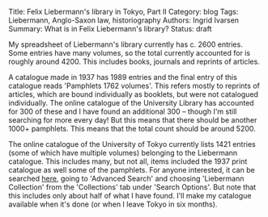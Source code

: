 Title: Felix Liebermann's library in Tokyo, Part II
Category: blog
Tags: Liebermann, Anglo-Saxon law, historiography
Authors: Ingrid Ivarsen
Summary: What is in Felix Liebermann's library?
Status: draft


My spreadsheet of Liebermann's library currently has c. 2600 entries. Some entries have many volumes, so the total currently accounted for is roughly around 4200. This includes books, journals and reprints of articles. 

A catalogue made in 1937 has 1989 entries and the final entry of this catalogue reads 'Pamphlets 1762 volumes'. This refers mostly to reprints of articles, which are bound individually as booklets, but were not catalogued individually. The online catalogue of the University Library has accounted for 300 of these and I have found an additional 300 – though I'm still searching for more every day! But this means that there should be another 1000+ pamphlets. This means that the total count should be around 5200.

The online catalogue of the University of Tokyo currently lists 1421 entries (some of which have multiple volumes) belonging to the Liebermann catalogue. This includes many, but not all, items included the 1937 print catalogue as well some of the pamphlets. For anyone interested, it can be searched [here](https://opac.dl.itc.u-tokyo.ac.jp/opac/opac_search/?lang=1), going to 'Advanced Search' and choosing 'Liebermann Collection' from the 'Collections' tab under 'Search Options'. But note that this includes only about half of what I have found. I'll make my catalogue available when it's done (or when I leave Tokyo in six months). 



